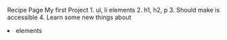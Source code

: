 Recipe Page
    My first Project 
        1. ul, li elements
        2. h1, h2, p
        3. Should make is accessible
        4. Learn some new things about <li> elements
